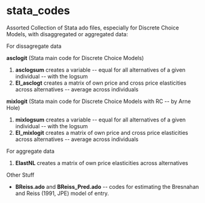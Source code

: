 # stata_codes
Assorted Collection of Stata ado files, especially for Discrete Choice Models, with disaggregated or aggregated data:

For dissagregate data

**asclogit** (Stata main code for Discrete Choice Models)

1. **asclogsum** creates a variable -- equal for all alternatives of a given individual -- with the logsum
2. **El_asclogt** creates a matrix of own price and cross price elasticities across alternatives -- average across individuals


**mixlogit** (Stata main code for Discrete Choice Models with RC -- by Arne Hole)

1. **mixlogsum** creates a variable -- equal for all alternatives of a given individual -- with the logsum
2. **El_mixlogit** creates a matrix of own price and cross price elasticities across alternatives -- average across individuals

For aggregate data

1. **ElastNL** creates a matrix of own price elasticities across alternatives

Other Stuff

* **BReiss.ado** and **BReiss_Pred.ado** -- codes for estimating the Bresnahan and Reiss (1991, JPE) model of entry.